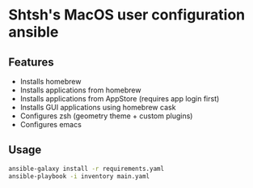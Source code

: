 # Shtsh's MacOS user configuration ansible

## Features

* Installs homebrew
* Installs applications from homebrew
* Installs applications from AppStore (requires app login first)
* Installs GUI applications using homebrew cask
* Configures zsh (geometry theme + custom plugins)
* Configures emacs

## Usage

```bash
ansible-galaxy install -r requirements.yaml
ansible-playbook -i inventory main.yaml
```